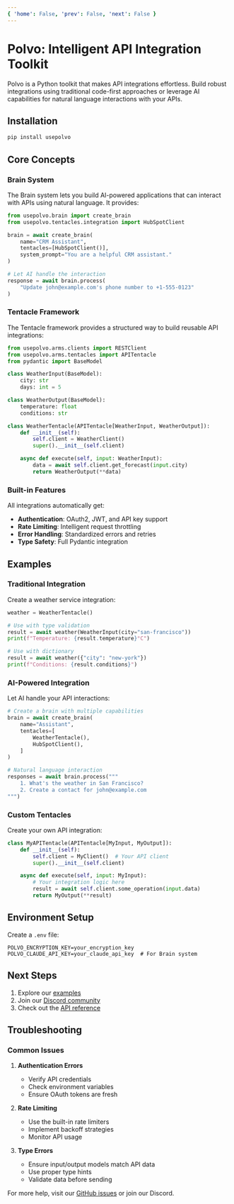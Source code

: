 ```yaml
---
{ 'home': False, 'prev': False, 'next': False }
---
```

# Polvo: Intelligent API Integration Toolkit

Polvo is a Python toolkit that makes API integrations effortless. Build robust integrations using traditional code-first approaches or leverage AI capabilities for natural language interactions with your APIs.

## Installation

```bash
pip install usepolvo
```

## Core Concepts

### Brain System

The Brain system lets you build AI-powered applications that can interact with APIs using natural language. It provides:

```python
from usepolvo.brain import create_brain
from usepolvo.tentacles.integration import HubSpotClient

brain = await create_brain(
    name="CRM Assistant",
    tentacles=[HubSpotClient()],
    system_prompt="You are a helpful CRM assistant."
)

# Let AI handle the interaction
response = await brain.process(
    "Update john@example.com's phone number to +1-555-0123"
)
```

### Tentacle Framework

The Tentacle framework provides a structured way to build reusable API integrations:

```python
from usepolvo.arms.clients import RESTClient
from usepolvo.arms.tentacles import APITentacle
from pydantic import BaseModel

class WeatherInput(BaseModel):
    city: str
    days: int = 5

class WeatherOutput(BaseModel):
    temperature: float
    conditions: str

class WeatherTentacle(APITentacle[WeatherInput, WeatherOutput]):
    def __init__(self):
        self.client = WeatherClient()
        super().__init__(self.client)

    async def execute(self, input: WeatherInput):
        data = await self.client.get_forecast(input.city)
        return WeatherOutput(**data)
```

### Built-in Features

All integrations automatically get:
- **Authentication**: OAuth2, JWT, and API key support
- **Rate Limiting**: Intelligent request throttling
- **Error Handling**: Standardized errors and retries
- **Type Safety**: Full Pydantic integration

## Examples

### Traditional Integration

Create a weather service integration:

```python
weather = WeatherTentacle()

# Use with type validation
result = await weather(WeatherInput(city="san-francisco"))
print(f"Temperature: {result.temperature}°C")

# Use with dictionary
result = await weather({"city": "new-york"})
print(f"Conditions: {result.conditions}")
```

### AI-Powered Integration

Let AI handle your API interactions:

```python
# Create a brain with multiple capabilities
brain = await create_brain(
    name="Assistant",
    tentacles=[
        WeatherTentacle(),
        HubSpotClient(),
    ]
)

# Natural language interaction
responses = await brain.process("""
    1. What's the weather in San Francisco?
    2. Create a contact for john@example.com
""")
```

### Custom Tentacles

Create your own API integration:

```python
class MyAPITentacle(APITentacle[MyInput, MyOutput]):
    def __init__(self):
        self.client = MyClient()  # Your API client
        super().__init__(self.client)

    async def execute(self, input: MyInput):
        # Your integration logic here
        result = await self.client.some_operation(input.data)
        return MyOutput(**result)
```

## Environment Setup

Create a `.env` file:

```env
POLVO_ENCRYPTION_KEY=your_encryption_key
POLVO_CLAUDE_API_KEY=your_claude_api_key  # For Brain system
```

## Next Steps

1. Explore our [examples](https://github.com/usepolvo/examples)
2. Join our [Discord community](https://discord.gg/polvo)
3. Check out the [API reference](https://api.usepolvo.com)

## Troubleshooting

### Common Issues

1. **Authentication Errors**
   - Verify API credentials
   - Check environment variables
   - Ensure OAuth tokens are fresh

2. **Rate Limiting**
   - Use the built-in rate limiters
   - Implement backoff strategies
   - Monitor API usage

3. **Type Errors**
   - Ensure input/output models match API data
   - Use proper type hints
   - Validate data before sending

For more help, visit our [GitHub issues](https://github.com/usepolvo/usepolvo/issues) or join our Discord.